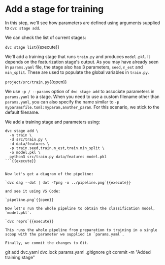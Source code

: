 # Add a stage for training

In this step, we'll see how parameters are defined using arguments supplied to
`dvc stage add`. 

We can check the list of current stages:

`dvc stage list`{{execute}}

We'll add a training stage that runs `train.py` and produces `model.pkl`. It
depends on the featurization stage's output. As you may have already seen in
`params.yaml` file, the stage also has 3 parameters, `seed`, `n_est` and
`min_split`. These are used to populate the global variables in `train.py`.

`project/src/train.py`{{open}}

We use `-p / --params` option of `dvc stage add` to associate parameters in
`params.yaml` to a stage. When you need to use a custom filename other than
`params.yaml`, you can also specify the name similar to `-p
myparamsfile.toml:myparam,another_param`. For this scenario, we stick to the
default filename.

We add a training stage and parameters using:

```
dvc stage add \
  -n train \
  -d src/train.py \
  -d data/features \
  -p train.seed,train.n_est,train.min_split \
  -o model.pkl \
  python3 src/train.py data/features model.pkl
```{{execute}}


Now let's get a diagram of the pipeline:

`dvc dag --dot | dot -Tpng -o ../pipeline.png`{{execute}}

and see it using VS Code:

`pipeline.png`{{open}}

Now let's run the whole pipeline to obtain the classification model,
`model.pkl`.

`dvc repro`{{execute}}

This runs the whole pipeline from preparation to training in a single
scoop with the parameter we supplied in `params.yaml`.

Finally, we commit the changes to Git. 

```
git add dvc.yaml dvc.lock params.yaml .gitignore
git commit -m "Added training stage"
```{{execute}}